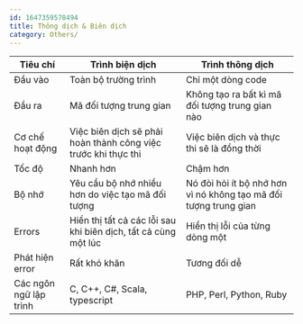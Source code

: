 ```yaml
---
id: 1647359578494
title: Thông dịch & Biên dịch
category: Others/
---
```


|Tiêu chí|Trình biện dịch|Trình thông dịch|
| --- | --- | --- |
|Đầu vào|Toàn bộ trường trình|Chỉ một dòng code|
|Đầu ra|Mã đối tượng trung gian|Không tạo ra bất kì mã đối tượng trung gian nào|
|Cơ chế hoạt động|Việc biên dịch sẽ phải hoàn thành công việc trước khi thực thi|Việc biên dịch và thực thi sẽ là đồng thời|
|Tốc độ|Nhanh hơn|Chậm hơn|
|Bộ nhớ|Yêu cầu bộ nhớ nhiều hơn do việc tạo mã đối tượng|Nó đòi hỏi ít bộ nhớ hơn vì nó không tạo mã đối tượng trung gian|
|Errors|Hiển thị tất cả các lỗi sau khi biên dịch, tất cả cùng một lúc|Hiển thị lỗi của từng dòng một|
|Phát hiện error|Rất khó khăn|Tương đối dễ|
|Các ngôn ngữ lập trình|C, C++, C#, Scala, typescript|PHP, Perl, Python, Ruby|